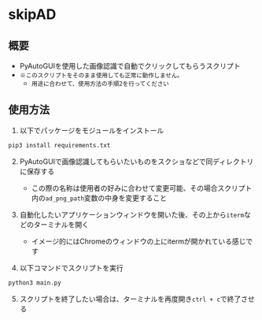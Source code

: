 # skipAD

## 概要
- PyAutoGUIを使用した画像認識で自動でクリックしてもらうスクリプト
- `※このスクリプトをそのまま使用しても正常に動作しません。`
    - `用途に合わせて、使用方法の手順2を行ってください`

## 使用方法
1. 以下でパッケージをモジュールをインストール
```sh
pip3 install requirements.txt
```

2. PyAutoGUIで画像認識してもらいたいものをスクショなどで同ディレクトリに保存する
    - この際の名称は使用者の好みに合わせて変更可能、その場合スクリプト内の`ad_png_path`変数の中身を変更すること

3. 自動化したいアプリケーションウィンドウを開いた後、その上から`iterm`などのターミナルを開く
    - イメージ的にはChromeのウィンドウの上にitermが開かれている感じです

4. 以下コマンドでスクリプトを実行
```sh
python3 main.py
```

5. スクリプトを終了したい場合は、ターミナルを再度開き`ctrl + c`で終了させる